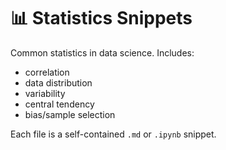 # 📊 Statistics Snippets

Common statistics in data science. Includes:

- correlation
- data distribution
- variability
- central tendency
- bias/sample selection

Each file is a self-contained `.md` or `.ipynb` snippet.
